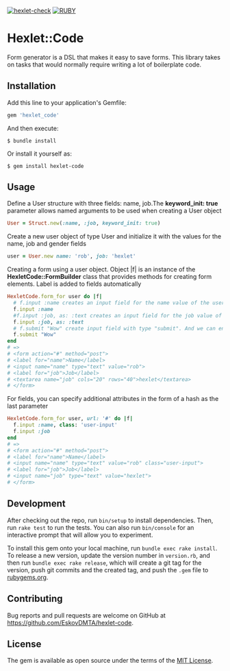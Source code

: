 [![hexlet-check](https://github.com/EskovDMTA/rails-project-63/actions/workflows/hexlet-check.yml/badge.svg)](https://github.com/EskovDMTA/rails-project-63/actions/workflows/hexlet-check.yml)   [![RUBY](https://github.com/EskovDMTA/rails-project-63/actions/workflows/ruby.yml/badge.svg)](https://github.com/EskovDMTA/rails-project-63/actions/workflows/ruby.yml)
# Hexlet::Code
Form generator is a DSL that makes it easy to save forms. This library takes on tasks that would normally require writing a lot of boilerplate code.

## Installation

Add this line to your application's Gemfile:

```ruby
gem 'hexlet_code'
```

And then execute:

    $ bundle install

Or install it yourself as:

    $ gem install hexlet-code

## Usage
Define a User structure with three fields: name, job.The **keyword_init: true** parameter allows named arguments to be used when creating a User object
```ruby
User = Struct.new(:name, :job, keyword_init: true)
```
Create a new user object of type User and initialize it with the values for the name, job and gender fields
```ruby
user = User.new name: 'rob', job: 'hexlet'
```
Creating a form using a user object. Object |f| is an instance of the **HexletCode::FormBuilder** class that provides methods for creating form elements.
Label is added to fields automatically

```ruby
HexletCode.form_for user do |f|
  # f.input :name creates an input field for the name value of the user object. If the name value exists, it will be displayed in the input field.
  f.input :name
  #f.input :job, as: :text creates an input field for the job value of the user object, but using a textarea field instead of a regular input field.
  f.input :job, as: :text
  # f.submit "Wow" create input field with type "submit". And we can enter text for the button. Base text value for button "Save"
  f.submit "Wow"
end
# =>
# <form action="#" method="post">
# <label for="name">Name</label>
# <input name="name" type="text" value="rob">
# <label for="job">Job</label>
# <textarea name="job" cols="20" rows="40">hexlet</textarea>
# </form>
```
For fields, you can specify additional attributes in the form of a hash as the last parameter
```ruby
HexletCode.form_for user, url: '#' do |f|
  f.input :name, class: 'user-input'
  f.input :job
end
# =>
# <form action="#" method="post">
# <label for="name">Name</label>
# <input name="name" type="text" value="rob" class="user-input">
# <label for="job">Job</label>
# <input name="job" type="text" value="hexlet">
# </form>
```
## Development

After checking out the repo, run `bin/setup` to install dependencies. Then, run `rake test` to run the tests. You can also run `bin/console` for an interactive prompt that will allow you to experiment.

To install this gem onto your local machine, run `bundle exec rake install`. To release a new version, update the version number in `version.rb`, and then run `bundle exec rake release`, which will create a git tag for the version, push git commits and the created tag, and push the `.gem` file to [rubygems.org](https://rubygems.org).

## Contributing

Bug reports and pull requests are welcome on GitHub at https://github.com/EskovDMTA/hexlet-code.

## License

The gem is available as open source under the terms of the [MIT License](https://opensource.org/licenses/MIT).
